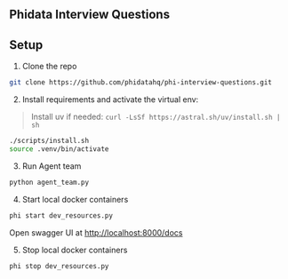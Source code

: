 ## Phidata Interview Questions

## Setup

1. Clone the repo

```sh
git clone https://github.com/phidatahq/phi-interview-questions.git
```

2. Install requirements and activate the virtual env:

> Install uv if needed: `curl -LsSf https://astral.sh/uv/install.sh | sh`

```sh
./scripts/install.sh
source .venv/bin/activate
```

3. Run Agent team

```sh
python agent_team.py
```

4. Start local docker containers

```sh
phi start dev_resources.py
```

Open swagger UI at [http://localhost:8000/docs](http://localhost:8000/docs)

5. Stop local docker containers

```sh
phi stop dev_resources.py
```
